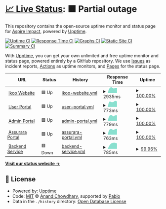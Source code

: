 # [📈 Live Status](https://Aspire-Impact.github.io/upptime-monitor): <!--live status--> **🟧 Partial outage**

This repository contains the open-source uptime monitor and status page for [Aspire Impact](https://Aspire-Impact.github.io/upptime-monitor), powered by [Upptime](https://github.com/upptime/upptime).

[![Uptime CI](https://github.com/Aspire-Impact/upptime-monitor/workflows/Uptime%20CI/badge.svg)](https://github.com/Aspire-Impact/upptime-monitor/actions?query=workflow%3A%22Uptime+CI%22)
[![Response Time CI](https://github.com/Aspire-Impact/upptime-monitor/workflows/Response%20Time%20CI/badge.svg)](https://github.com/Aspire-Impact/upptime-monitor/actions?query=workflow%3A%22Response+Time+CI%22)
[![Graphs CI](https://github.com/Aspire-Impact/upptime-monitor/workflows/Graphs%20CI/badge.svg)](https://github.com/Aspire-Impact/upptime-monitor/actions?query=workflow%3A%22Graphs+CI%22)
[![Static Site CI](https://github.com/Aspire-Impact/upptime-monitor/workflows/Static%20Site%20CI/badge.svg)](https://github.com/Aspire-Impact/upptime-monitor/actions?query=workflow%3A%22Static+Site+CI%22)
[![Summary CI](https://github.com/Aspire-Impact/upptime-monitor/workflows/Summary%20CI/badge.svg)](https://github.com/Aspire-Impact/upptime-monitor/actions?query=workflow%3A%22Summary+CI%22)

With [Upptime](https://upptime.js.org), you can get your own unlimited and free uptime monitor and status page, powered entirely by a GitHub repository. We use [Issues](https://github.com/Aspire-Impact/upptime-monitor/issues) as incident reports, [Actions](https://github.com/Aspire-Impact/upptime-monitor/actions) as uptime monitors, and [Pages](https://Aspire-Impact.github.io/upptime-monitor) for the status page.

<!--start: status pages-->
<!-- This summary is generated by Upptime (https://github.com/upptime/upptime) -->
<!-- Do not edit this manually, your changes will be overwritten -->
<!-- prettier-ignore -->
| URL | Status | History | Response Time | Uptime |
| --- | ------ | ------- | ------------- | ------ |
| <img alt="" src="https://icons.duckduckgo.com/ip3/www.ikooworld.com.ico" height="13"> [Ikoo Website](https://www.ikooworld.com) | 🟩 Up | [ikoo-website.yml](https://github.com/Aspire-Impact/upptime-monitor/commits/HEAD/history/ikoo-website.yml) | <details><summary><img alt="Response time graph" src="./graphs/ikoo-website/response-time-week.png" height="20"> 2935ms</summary><br><a href="https://Aspire-Impact.github.io/upptime-monitor/history/ikoo-website"><img alt="Response time 2935" src="https://img.shields.io/endpoint?url=https%3A%2F%2Fraw.githubusercontent.com%2FAspire-Impact%2Fupptime-monitor%2FHEAD%2Fapi%2Fikoo-website%2Fresponse-time.json"></a><br><a href="https://Aspire-Impact.github.io/upptime-monitor/history/ikoo-website"><img alt="24-hour response time 2935" src="https://img.shields.io/endpoint?url=https%3A%2F%2Fraw.githubusercontent.com%2FAspire-Impact%2Fupptime-monitor%2FHEAD%2Fapi%2Fikoo-website%2Fresponse-time-day.json"></a><br><a href="https://Aspire-Impact.github.io/upptime-monitor/history/ikoo-website"><img alt="7-day response time 2935" src="https://img.shields.io/endpoint?url=https%3A%2F%2Fraw.githubusercontent.com%2FAspire-Impact%2Fupptime-monitor%2FHEAD%2Fapi%2Fikoo-website%2Fresponse-time-week.json"></a><br><a href="https://Aspire-Impact.github.io/upptime-monitor/history/ikoo-website"><img alt="30-day response time 2935" src="https://img.shields.io/endpoint?url=https%3A%2F%2Fraw.githubusercontent.com%2FAspire-Impact%2Fupptime-monitor%2FHEAD%2Fapi%2Fikoo-website%2Fresponse-time-month.json"></a><br><a href="https://Aspire-Impact.github.io/upptime-monitor/history/ikoo-website"><img alt="1-year response time 2935" src="https://img.shields.io/endpoint?url=https%3A%2F%2Fraw.githubusercontent.com%2FAspire-Impact%2Fupptime-monitor%2FHEAD%2Fapi%2Fikoo-website%2Fresponse-time-year.json"></a></details> | <details><summary><a href="https://Aspire-Impact.github.io/upptime-monitor/history/ikoo-website">100.00%</a></summary><a href="https://Aspire-Impact.github.io/upptime-monitor/history/ikoo-website"><img alt="All-time uptime 100.00%" src="https://img.shields.io/endpoint?url=https%3A%2F%2Fraw.githubusercontent.com%2FAspire-Impact%2Fupptime-monitor%2FHEAD%2Fapi%2Fikoo-website%2Fuptime.json"></a><br><a href="https://Aspire-Impact.github.io/upptime-monitor/history/ikoo-website"><img alt="24-hour uptime 100.00%" src="https://img.shields.io/endpoint?url=https%3A%2F%2Fraw.githubusercontent.com%2FAspire-Impact%2Fupptime-monitor%2FHEAD%2Fapi%2Fikoo-website%2Fuptime-day.json"></a><br><a href="https://Aspire-Impact.github.io/upptime-monitor/history/ikoo-website"><img alt="7-day uptime 100.00%" src="https://img.shields.io/endpoint?url=https%3A%2F%2Fraw.githubusercontent.com%2FAspire-Impact%2Fupptime-monitor%2FHEAD%2Fapi%2Fikoo-website%2Fuptime-week.json"></a><br><a href="https://Aspire-Impact.github.io/upptime-monitor/history/ikoo-website"><img alt="30-day uptime 100.00%" src="https://img.shields.io/endpoint?url=https%3A%2F%2Fraw.githubusercontent.com%2FAspire-Impact%2Fupptime-monitor%2FHEAD%2Fapi%2Fikoo-website%2Fuptime-month.json"></a><br><a href="https://Aspire-Impact.github.io/upptime-monitor/history/ikoo-website"><img alt="1-year uptime 100.00%" src="https://img.shields.io/endpoint?url=https%3A%2F%2Fraw.githubusercontent.com%2FAspire-Impact%2Fupptime-monitor%2FHEAD%2Fapi%2Fikoo-website%2Fuptime-year.json"></a></details>
| <img alt="" src="https://icons.duckduckgo.com/ip3/platform.ikooworld.com.ico" height="13"> [User Portal](https://platform.ikooworld.com/) | 🟩 Up | [user-portal.yml](https://github.com/Aspire-Impact/upptime-monitor/commits/HEAD/history/user-portal.yml) | <details><summary><img alt="Response time graph" src="./graphs/user-portal/response-time-week.png" height="20"> 773ms</summary><br><a href="https://Aspire-Impact.github.io/upptime-monitor/history/user-portal"><img alt="Response time 773" src="https://img.shields.io/endpoint?url=https%3A%2F%2Fraw.githubusercontent.com%2FAspire-Impact%2Fupptime-monitor%2FHEAD%2Fapi%2Fuser-portal%2Fresponse-time.json"></a><br><a href="https://Aspire-Impact.github.io/upptime-monitor/history/user-portal"><img alt="24-hour response time 773" src="https://img.shields.io/endpoint?url=https%3A%2F%2Fraw.githubusercontent.com%2FAspire-Impact%2Fupptime-monitor%2FHEAD%2Fapi%2Fuser-portal%2Fresponse-time-day.json"></a><br><a href="https://Aspire-Impact.github.io/upptime-monitor/history/user-portal"><img alt="7-day response time 773" src="https://img.shields.io/endpoint?url=https%3A%2F%2Fraw.githubusercontent.com%2FAspire-Impact%2Fupptime-monitor%2FHEAD%2Fapi%2Fuser-portal%2Fresponse-time-week.json"></a><br><a href="https://Aspire-Impact.github.io/upptime-monitor/history/user-portal"><img alt="30-day response time 773" src="https://img.shields.io/endpoint?url=https%3A%2F%2Fraw.githubusercontent.com%2FAspire-Impact%2Fupptime-monitor%2FHEAD%2Fapi%2Fuser-portal%2Fresponse-time-month.json"></a><br><a href="https://Aspire-Impact.github.io/upptime-monitor/history/user-portal"><img alt="1-year response time 773" src="https://img.shields.io/endpoint?url=https%3A%2F%2Fraw.githubusercontent.com%2FAspire-Impact%2Fupptime-monitor%2FHEAD%2Fapi%2Fuser-portal%2Fresponse-time-year.json"></a></details> | <details><summary><a href="https://Aspire-Impact.github.io/upptime-monitor/history/user-portal">100.00%</a></summary><a href="https://Aspire-Impact.github.io/upptime-monitor/history/user-portal"><img alt="All-time uptime 100.00%" src="https://img.shields.io/endpoint?url=https%3A%2F%2Fraw.githubusercontent.com%2FAspire-Impact%2Fupptime-monitor%2FHEAD%2Fapi%2Fuser-portal%2Fuptime.json"></a><br><a href="https://Aspire-Impact.github.io/upptime-monitor/history/user-portal"><img alt="24-hour uptime 100.00%" src="https://img.shields.io/endpoint?url=https%3A%2F%2Fraw.githubusercontent.com%2FAspire-Impact%2Fupptime-monitor%2FHEAD%2Fapi%2Fuser-portal%2Fuptime-day.json"></a><br><a href="https://Aspire-Impact.github.io/upptime-monitor/history/user-portal"><img alt="7-day uptime 100.00%" src="https://img.shields.io/endpoint?url=https%3A%2F%2Fraw.githubusercontent.com%2FAspire-Impact%2Fupptime-monitor%2FHEAD%2Fapi%2Fuser-portal%2Fuptime-week.json"></a><br><a href="https://Aspire-Impact.github.io/upptime-monitor/history/user-portal"><img alt="30-day uptime 100.00%" src="https://img.shields.io/endpoint?url=https%3A%2F%2Fraw.githubusercontent.com%2FAspire-Impact%2Fupptime-monitor%2FHEAD%2Fapi%2Fuser-portal%2Fuptime-month.json"></a><br><a href="https://Aspire-Impact.github.io/upptime-monitor/history/user-portal"><img alt="1-year uptime 100.00%" src="https://img.shields.io/endpoint?url=https%3A%2F%2Fraw.githubusercontent.com%2FAspire-Impact%2Fupptime-monitor%2FHEAD%2Fapi%2Fuser-portal%2Fuptime-year.json"></a></details>
| <img alt="" src="https://icons.duckduckgo.com/ip3/admin.ikooworld.com.ico" height="13"> [Admin Portal](https://admin.ikooworld.com/) | 🟩 Up | [admin-portal.yml](https://github.com/Aspire-Impact/upptime-monitor/commits/HEAD/history/admin-portal.yml) | <details><summary><img alt="Response time graph" src="./graphs/admin-portal/response-time-week.png" height="20"> 779ms</summary><br><a href="https://Aspire-Impact.github.io/upptime-monitor/history/admin-portal"><img alt="Response time 779" src="https://img.shields.io/endpoint?url=https%3A%2F%2Fraw.githubusercontent.com%2FAspire-Impact%2Fupptime-monitor%2FHEAD%2Fapi%2Fadmin-portal%2Fresponse-time.json"></a><br><a href="https://Aspire-Impact.github.io/upptime-monitor/history/admin-portal"><img alt="24-hour response time 779" src="https://img.shields.io/endpoint?url=https%3A%2F%2Fraw.githubusercontent.com%2FAspire-Impact%2Fupptime-monitor%2FHEAD%2Fapi%2Fadmin-portal%2Fresponse-time-day.json"></a><br><a href="https://Aspire-Impact.github.io/upptime-monitor/history/admin-portal"><img alt="7-day response time 779" src="https://img.shields.io/endpoint?url=https%3A%2F%2Fraw.githubusercontent.com%2FAspire-Impact%2Fupptime-monitor%2FHEAD%2Fapi%2Fadmin-portal%2Fresponse-time-week.json"></a><br><a href="https://Aspire-Impact.github.io/upptime-monitor/history/admin-portal"><img alt="30-day response time 779" src="https://img.shields.io/endpoint?url=https%3A%2F%2Fraw.githubusercontent.com%2FAspire-Impact%2Fupptime-monitor%2FHEAD%2Fapi%2Fadmin-portal%2Fresponse-time-month.json"></a><br><a href="https://Aspire-Impact.github.io/upptime-monitor/history/admin-portal"><img alt="1-year response time 779" src="https://img.shields.io/endpoint?url=https%3A%2F%2Fraw.githubusercontent.com%2FAspire-Impact%2Fupptime-monitor%2FHEAD%2Fapi%2Fadmin-portal%2Fresponse-time-year.json"></a></details> | <details><summary><a href="https://Aspire-Impact.github.io/upptime-monitor/history/admin-portal">100.00%</a></summary><a href="https://Aspire-Impact.github.io/upptime-monitor/history/admin-portal"><img alt="All-time uptime 100.00%" src="https://img.shields.io/endpoint?url=https%3A%2F%2Fraw.githubusercontent.com%2FAspire-Impact%2Fupptime-monitor%2FHEAD%2Fapi%2Fadmin-portal%2Fuptime.json"></a><br><a href="https://Aspire-Impact.github.io/upptime-monitor/history/admin-portal"><img alt="24-hour uptime 100.00%" src="https://img.shields.io/endpoint?url=https%3A%2F%2Fraw.githubusercontent.com%2FAspire-Impact%2Fupptime-monitor%2FHEAD%2Fapi%2Fadmin-portal%2Fuptime-day.json"></a><br><a href="https://Aspire-Impact.github.io/upptime-monitor/history/admin-portal"><img alt="7-day uptime 100.00%" src="https://img.shields.io/endpoint?url=https%3A%2F%2Fraw.githubusercontent.com%2FAspire-Impact%2Fupptime-monitor%2FHEAD%2Fapi%2Fadmin-portal%2Fuptime-week.json"></a><br><a href="https://Aspire-Impact.github.io/upptime-monitor/history/admin-portal"><img alt="30-day uptime 100.00%" src="https://img.shields.io/endpoint?url=https%3A%2F%2Fraw.githubusercontent.com%2FAspire-Impact%2Fupptime-monitor%2FHEAD%2Fapi%2Fadmin-portal%2Fuptime-month.json"></a><br><a href="https://Aspire-Impact.github.io/upptime-monitor/history/admin-portal"><img alt="1-year uptime 100.00%" src="https://img.shields.io/endpoint?url=https%3A%2F%2Fraw.githubusercontent.com%2FAspire-Impact%2Fupptime-monitor%2FHEAD%2Fapi%2Fadmin-portal%2Fuptime-year.json"></a></details>
| <img alt="" src="https://icons.duckduckgo.com/ip3/assurance.ikooworld.com.ico" height="13"> [Assurara Portal](https://assurance.ikooworld.com/) | 🟩 Up | [assurara-portal.yml](https://github.com/Aspire-Impact/upptime-monitor/commits/HEAD/history/assurara-portal.yml) | <details><summary><img alt="Response time graph" src="./graphs/assurara-portal/response-time-week.png" height="20"> 763ms</summary><br><a href="https://Aspire-Impact.github.io/upptime-monitor/history/assurara-portal"><img alt="Response time 763" src="https://img.shields.io/endpoint?url=https%3A%2F%2Fraw.githubusercontent.com%2FAspire-Impact%2Fupptime-monitor%2FHEAD%2Fapi%2Fassurara-portal%2Fresponse-time.json"></a><br><a href="https://Aspire-Impact.github.io/upptime-monitor/history/assurara-portal"><img alt="24-hour response time 763" src="https://img.shields.io/endpoint?url=https%3A%2F%2Fraw.githubusercontent.com%2FAspire-Impact%2Fupptime-monitor%2FHEAD%2Fapi%2Fassurara-portal%2Fresponse-time-day.json"></a><br><a href="https://Aspire-Impact.github.io/upptime-monitor/history/assurara-portal"><img alt="7-day response time 763" src="https://img.shields.io/endpoint?url=https%3A%2F%2Fraw.githubusercontent.com%2FAspire-Impact%2Fupptime-monitor%2FHEAD%2Fapi%2Fassurara-portal%2Fresponse-time-week.json"></a><br><a href="https://Aspire-Impact.github.io/upptime-monitor/history/assurara-portal"><img alt="30-day response time 763" src="https://img.shields.io/endpoint?url=https%3A%2F%2Fraw.githubusercontent.com%2FAspire-Impact%2Fupptime-monitor%2FHEAD%2Fapi%2Fassurara-portal%2Fresponse-time-month.json"></a><br><a href="https://Aspire-Impact.github.io/upptime-monitor/history/assurara-portal"><img alt="1-year response time 763" src="https://img.shields.io/endpoint?url=https%3A%2F%2Fraw.githubusercontent.com%2FAspire-Impact%2Fupptime-monitor%2FHEAD%2Fapi%2Fassurara-portal%2Fresponse-time-year.json"></a></details> | <details><summary><a href="https://Aspire-Impact.github.io/upptime-monitor/history/assurara-portal">100.00%</a></summary><a href="https://Aspire-Impact.github.io/upptime-monitor/history/assurara-portal"><img alt="All-time uptime 100.00%" src="https://img.shields.io/endpoint?url=https%3A%2F%2Fraw.githubusercontent.com%2FAspire-Impact%2Fupptime-monitor%2FHEAD%2Fapi%2Fassurara-portal%2Fuptime.json"></a><br><a href="https://Aspire-Impact.github.io/upptime-monitor/history/assurara-portal"><img alt="24-hour uptime 100.00%" src="https://img.shields.io/endpoint?url=https%3A%2F%2Fraw.githubusercontent.com%2FAspire-Impact%2Fupptime-monitor%2FHEAD%2Fapi%2Fassurara-portal%2Fuptime-day.json"></a><br><a href="https://Aspire-Impact.github.io/upptime-monitor/history/assurara-portal"><img alt="7-day uptime 100.00%" src="https://img.shields.io/endpoint?url=https%3A%2F%2Fraw.githubusercontent.com%2FAspire-Impact%2Fupptime-monitor%2FHEAD%2Fapi%2Fassurara-portal%2Fuptime-week.json"></a><br><a href="https://Aspire-Impact.github.io/upptime-monitor/history/assurara-portal"><img alt="30-day uptime 100.00%" src="https://img.shields.io/endpoint?url=https%3A%2F%2Fraw.githubusercontent.com%2FAspire-Impact%2Fupptime-monitor%2FHEAD%2Fapi%2Fassurara-portal%2Fuptime-month.json"></a><br><a href="https://Aspire-Impact.github.io/upptime-monitor/history/assurara-portal"><img alt="1-year uptime 100.00%" src="https://img.shields.io/endpoint?url=https%3A%2F%2Fraw.githubusercontent.com%2FAspire-Impact%2Fupptime-monitor%2FHEAD%2Fapi%2Fassurara-portal%2Fuptime-year.json"></a></details>
| <img alt="" src="https://icons.duckduckgo.com/ip3/api.ikooworld.com.ico" height="13"> [Backend Service](https://api.ikooworld.com/) | 🟥 Down | [backend-service.yml](https://github.com/Aspire-Impact/upptime-monitor/commits/HEAD/history/backend-service.yml) | <details><summary><img alt="Response time graph" src="./graphs/backend-service/response-time-week.png" height="20"> 785ms</summary><br><a href="https://Aspire-Impact.github.io/upptime-monitor/history/backend-service"><img alt="Response time 785" src="https://img.shields.io/endpoint?url=https%3A%2F%2Fraw.githubusercontent.com%2FAspire-Impact%2Fupptime-monitor%2FHEAD%2Fapi%2Fbackend-service%2Fresponse-time.json"></a><br><a href="https://Aspire-Impact.github.io/upptime-monitor/history/backend-service"><img alt="24-hour response time 785" src="https://img.shields.io/endpoint?url=https%3A%2F%2Fraw.githubusercontent.com%2FAspire-Impact%2Fupptime-monitor%2FHEAD%2Fapi%2Fbackend-service%2Fresponse-time-day.json"></a><br><a href="https://Aspire-Impact.github.io/upptime-monitor/history/backend-service"><img alt="7-day response time 785" src="https://img.shields.io/endpoint?url=https%3A%2F%2Fraw.githubusercontent.com%2FAspire-Impact%2Fupptime-monitor%2FHEAD%2Fapi%2Fbackend-service%2Fresponse-time-week.json"></a><br><a href="https://Aspire-Impact.github.io/upptime-monitor/history/backend-service"><img alt="30-day response time 785" src="https://img.shields.io/endpoint?url=https%3A%2F%2Fraw.githubusercontent.com%2FAspire-Impact%2Fupptime-monitor%2FHEAD%2Fapi%2Fbackend-service%2Fresponse-time-month.json"></a><br><a href="https://Aspire-Impact.github.io/upptime-monitor/history/backend-service"><img alt="1-year response time 785" src="https://img.shields.io/endpoint?url=https%3A%2F%2Fraw.githubusercontent.com%2FAspire-Impact%2Fupptime-monitor%2FHEAD%2Fapi%2Fbackend-service%2Fresponse-time-year.json"></a></details> | <details><summary><a href="https://Aspire-Impact.github.io/upptime-monitor/history/backend-service">99.96%</a></summary><a href="https://Aspire-Impact.github.io/upptime-monitor/history/backend-service"><img alt="All-time uptime 99.96%" src="https://img.shields.io/endpoint?url=https%3A%2F%2Fraw.githubusercontent.com%2FAspire-Impact%2Fupptime-monitor%2FHEAD%2Fapi%2Fbackend-service%2Fuptime.json"></a><br><a href="https://Aspire-Impact.github.io/upptime-monitor/history/backend-service"><img alt="24-hour uptime 99.96%" src="https://img.shields.io/endpoint?url=https%3A%2F%2Fraw.githubusercontent.com%2FAspire-Impact%2Fupptime-monitor%2FHEAD%2Fapi%2Fbackend-service%2Fuptime-day.json"></a><br><a href="https://Aspire-Impact.github.io/upptime-monitor/history/backend-service"><img alt="7-day uptime 99.96%" src="https://img.shields.io/endpoint?url=https%3A%2F%2Fraw.githubusercontent.com%2FAspire-Impact%2Fupptime-monitor%2FHEAD%2Fapi%2Fbackend-service%2Fuptime-week.json"></a><br><a href="https://Aspire-Impact.github.io/upptime-monitor/history/backend-service"><img alt="30-day uptime 99.96%" src="https://img.shields.io/endpoint?url=https%3A%2F%2Fraw.githubusercontent.com%2FAspire-Impact%2Fupptime-monitor%2FHEAD%2Fapi%2Fbackend-service%2Fuptime-month.json"></a><br><a href="https://Aspire-Impact.github.io/upptime-monitor/history/backend-service"><img alt="1-year uptime 99.96%" src="https://img.shields.io/endpoint?url=https%3A%2F%2Fraw.githubusercontent.com%2FAspire-Impact%2Fupptime-monitor%2FHEAD%2Fapi%2Fbackend-service%2Fuptime-year.json"></a></details>

<!--end: status pages-->

[**Visit our status website →**](https://Aspire-Impact.github.io/upptime-monitor)

## 📄 License

- Powered by: [Upptime](https://github.com/upptime/upptime)
- Code: [MIT](./LICENSE) © [Anand Chowdhary](https://anandchowdhary.com), supported by [Pabio](https://pabio.com)
- Data in the `./history` directory: [Open Database License](https://opendatacommons.org/licenses/odbl/1-0/)
